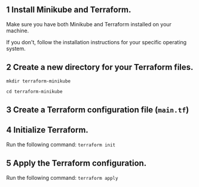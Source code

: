 ## 1 Install Minikube and Terraform. 

Make sure you have both Minikube and Terraform installed on your machine.

If you don't, follow the installation instructions for your specific operating system.

## 2 Create a new directory for your Terraform files.

`mkdir terraform-minikube`

`cd terraform-minikube`

## 3 Create a Terraform configuration file (`main.tf`)

## 4 Initialize Terraform.

Run the following command:
`terraform init`

## 5 Apply the Terraform configuration.

Run the following command:
`terraform apply`
